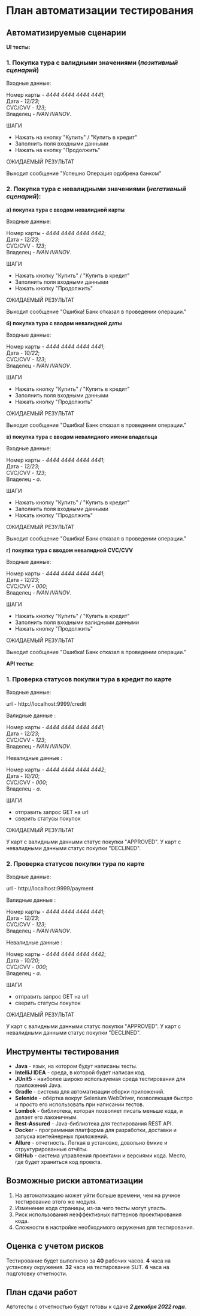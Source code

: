 # План автоматизации тестирования #

## Автоматизируемые сценарии ##

**UI тесты:**

### 1. Покупка тура с валидными значениями (**_позитивный сценарий_**) ###

Входные данные:

Номер карты - _4444 4444 4444 4441_;  
Дата - _12/23_;  
CVC/CVV - _123_;  
Владелец - _IVAN IVANOV_.

ШАГИ

- Нажать на кнопку "Купить" / "Купить в кредит"
- Заполнить поля входными данными 
- Нажать на кнопку "Продолжить"

ОЖИДАЕМЫЙ РЕЗУЛЬТАТ

Выходит сообщение "Успешно Операция одобрена банком"


### 2. Покупка тура с невалидными значениями (**_негативный сценарий_**): ###

**а) покупка тура с вводом невалидной карты** 

Входные данные:

Номер карты - _4444 4444 4444 4442_;  
Дата - _12/23_;  
CVC/CVV - _123_;  
Владелец - _IVAN IVANOV_.


ШАГИ

- Нажать кнопку "Купить" / "Купить в кредит"
- Заполнить поля входными данными 
- Нажать кнопку "Продолжить"

ОЖИДАЕМЫЙ РЕЗУЛЬТАТ

Выходит сообщение "Ошибка! Банк отказал в проведении операции."

**б) покупка тура с вводом невалидной даты** 

Входные данные:

Номер карты - _4444 4444 4444 4441_;  
Дата - _10/22_;  
CVC/CVV - _123_;  
Владелец - _IVAN IVANOV_.


ШАГИ

- Нажать кнопку "Купить" / "Купить в кредит"
- Заполнить поля входными данными
- Нажать кнопку "Продолжить"

ОЖИДАЕМЫЙ РЕЗУЛЬТАТ

Выходит сообщение "Ошибка! Банк отказал в проведении операции."


**в) покупка тура с вводом невалидного имени владельца**

Входные данные:

Номер карты - _4444 4444 4444 4441_;  
Дата - _12/23_;  
CVC/CVV - _123_;  
Владелец - _a_.  

ШАГИ

- Нажать кнопку "Купить" / "Купить в кредит"
- Заполнить поля входными данными 
- Нажать кнопку "Продолжить"

ОЖИДАЕМЫЙ РЕЗУЛЬТАТ

Выходит сообщение "Ошибка! Банк отказал в проведении операции."


**г) покупка тура с вводом невалидной CVC/CVV**

Входные данные:

Номер карты - _4444 4444 4444 4441_;  
Дата - _12/23_;  
CVC/CVV - _000_;  
Владелец - _IVAN IVANOV_.

ШАГИ

- Нажать кнопку "Купить" / "Купить в кредит"
- Заполнить поля входными валидными данными
- Нажать кнопку "Продолжить"

ОЖИДАЕМЫЙ РЕЗУЛЬТАТ

Выходит сообщение "Ошибка! Банк отказал в проведении операции."

**API тесты:**

### 1. Проверка статусов покупки тура в кредит по карте ###

Входные данные:

url - http://localhost:9999/credit


Валидные данные :

Номер карты - _4444 4444 4444 4441_;  
Дата - _12/23_;  
CVC/CVV - _123_;  
Владелец - _IVAN IVANOV_.

Невалидные данные :

Номер карты - _4444 4444 4444 4442_;  
Дата - _10/20_;  
CVC/CVV - _000_;  
Владелец - _a_.


ШАГИ

- отправить запрос GET на url
- сверить статусы покупок 

ОЖИДАЕМЫЙ РЕЗУЛЬТАТ

У карт с валидными данными статус покупки "APPROVED".
У карт с невалидными данными статус покупки "DECLINED".

### 2. Проверка статусов покупки тура по карте ###

Входные данные:

url - http://localhost:9999/payment


Валидные данные :

Номер карты - _4444 4444 4444 4441_;  
Дата - _12/23_;  
CVC/CVV - _123_;  
Владелец - _IVAN IVANOV_.

Невалидные данные :

Номер карты - _4444 4444 4444 4442_;  
Дата - _10/20_;  
CVC/CVV - _000_;  
Владелец - _a_.


ШАГИ

- отправить запрос GET на url
- сверить статусы покупок 

ОЖИДАЕМЫЙ РЕЗУЛЬТАТ

У карт с валидными данными статус покупки "APPROVED".
У карт с невалидными данными статус покупки "DECLINED".

## Инструменты тестирования ##

- **Java** - язык, на котором будут написаны тесты.
- **IntelliJ IDEA** - среда, в которой будет написан код.
- **JUnit5** - наиболее широко используемая среда тестирования для приложений Java.
- **Gradle** - система для автоматизации сборки приложений.
- **Selenide** - обёртка вокруг Selenium WebDriver, позволяющая быстро и просто его использовать при написании тестов.
- **Lombok** - библиотека, которая позволяет писать меньше кода, и делает его лаконичным.
- **Rest-Assured** - Java-библиотека для тестирования REST API.
- **Docker** - программная платформа для разработки, доставки и запуска контейнерных приложений.
- **Allure** - отчетность. Легкая в установке, довольно ёмкие и структурированные отчёты.
- **GitHub** - система управления проектами и версиями кода. Место, где будет храниться код проекта.

## Возможные риски автоматизации ##

1. На автоматизацию может уйти больше времени, чем на ручное тестирование этого же модуля.
2. Изменение кода страницы, из-за чего тесты могут упасть.
3. Риск использования неэффективных паттернов проектирования кода.
4. Сложности в настройке необходимого окружения для тестирования.

## Оценка с учетом рисков ##

Тестирование будет выполнено за **40** рабочих часов.
**4** часа на установку окружения.
**32** часа на тестирование SUT.
**4** часа на подготовку отчетности.

## План сдачи работ ##

Автотесты с отчетностью будут готовы к сдаче _**2 декабря 2022 года**_.

